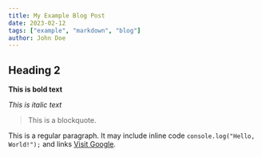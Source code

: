 ```yaml
---
title: My Example Blog Post
date: 2023-02-12
tags: ["example", "markdown", "blog"]
author: John Doe
---
```


## Heading 2

**This is bold text**

_This is italic text_

> This is a blockquote.

This is a regular paragraph. It may include inline code `console.log("Hello, World!");` and links [Visit Google](https://www.google.com).
